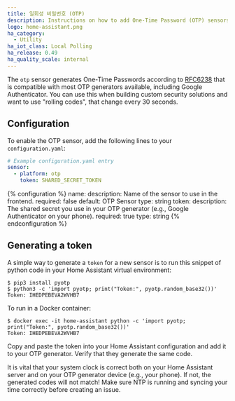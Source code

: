 ```yaml
---
title: 일회성 비밀번호 (OTP)
description: Instructions on how to add One-Time Password (OTP) sensors into Home Assistant.
logo: home-assistant.png
ha_category:
  - Utility
ha_iot_class: Local Polling
ha_release: 0.49
ha_quality_scale: internal
---
```


The `otp` sensor generates One-Time Passwords according to [RFC6238](https://tools.ietf.org/html/rfc6238) that is compatible with most OTP generators available, including Google Authenticator. You can use this when building custom security solutions and want to use "rolling codes", that change every 30 seconds.

## Configuration

To enable the OTP sensor, add the following lines to your `configuration.yaml`:

```yaml
# Example configuration.yaml entry
sensor:
  - platform: otp
    token: SHARED_SECRET_TOKEN
```

{% configuration %}
name:
  description: Name of the sensor to use in the frontend.
  required: false
  default: OTP Sensor
  type: string
token:
  description: The shared secret you use in your OTP generator (e.g., Google Authenticator on your phone).
  required: true
  type: string
{% endconfiguration %}

## Generating a token

A simple way to generate a `token` for a new sensor is to run this snippet of python code in your Home Assistant virtual environment:

```shell
$ pip3 install pyotp
$ python3 -c 'import pyotp; print("Token:", pyotp.random_base32())'
Token: IHEDPEBEVA2WVHB7
```

To run in a Docker container:

```shell
$ docker exec -it home-assistant python -c 'import pyotp; print("Token:", pyotp.random_base32())'
Token: IHEDPEBEVA2WVHB7
```

Copy and paste the token into your Home Assistant configuration and add it to your OTP generator. Verify that they generate the same code.

<div class='note warning'>
It is vital that your system clock is correct both on your Home Assistant server and on your OTP generator device (e.g., your phone). If not, the generated codes will not match! Make sure NTP is running and syncing your time correctly before creating an issue.
</div>

